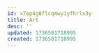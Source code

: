 ```yaml
---
id: x7ep4g8flcqmwyiyfhrlx3y
title: Art
desc: ''
updated: 1736581718995
created: 1736581718995
---
```

